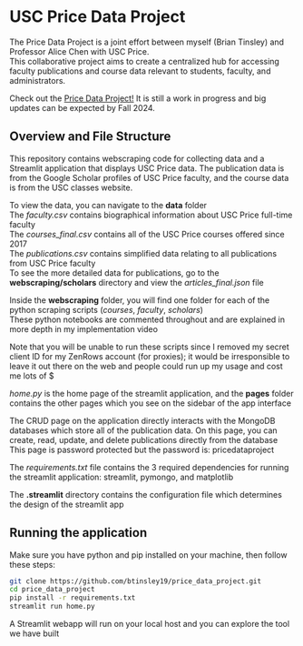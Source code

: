 # USC Price Data Project

The Price Data Project is a joint effort between myself (Brian Tinsley) and Professor Alice Chen with USC Price.  
This collaborative project aims to create a centralized hub for accessing faculty publications and course data relevant to students, faculty, and administrators.  
  
Check out the [Price Data Project!](https://usc-price.streamlit.app/)
It is still a work in progress and big updates can be expected by Fall 2024.  

## Overview and File Structure

This repository contains webscraping code for collecting data and a Streamlit application that displays USC Price data. The publication data is from the Google Scholar profiles of USC Price faculty, and the course data is from the USC classes website.  


To view the data, you can navigate to the **data** folder  
The *faculty.csv* contains biographical information about USC Price full-time faculty  
The *courses_final.csv* contains all of the USC Price courses offered since 2017  
The *publications.csv* contains simplified data relating to all publications from USC Price faculty  
To see the more detailed data for publications, go to the **webscraping/scholars** directory and view the *articles_final.json* file  

Inside the **webscraping** folder, you will find one folder for each of the python scraping scripts (*courses*, *faculty*, *scholars*)  
These python notebooks are commented throughout and are explained in more depth in my implementation video  

Note that you will be unable to run these scripts since I removed my secret client ID for my ZenRows account (for proxies);
it would be irresponsible to leave it out there on the web and people could run up my usage and cost me lots of $  

*home.py* is the home page of the streamlit application, and the **pages** folder contains the other pages which you see on the sidebar of the app interface  

The CRUD page on the application directly interacts with the MongoDB databases which store all of the publication data. 
On this page, you can create, read, update, and delete publications directly from the database  
This page is password protected but the password is: pricedataproject

The *requirements.txt* file contains the 3 required dependencies for running the streamlit application: streamlit, pymongo, and matplotlib  

The **.streamlit** directory contains the configuration file which determines the design of the streamlit app  

## Running the application

Make sure you have python and pip installed on your machine, then follow these steps:  
```bash
git clone https://github.com/btinsley19/price_data_project.git  
cd price_data_project  
pip install -r requirements.txt  
streamlit run home.py  
```

A Streamlit webapp will run on your local host and you can explore the tool we have built